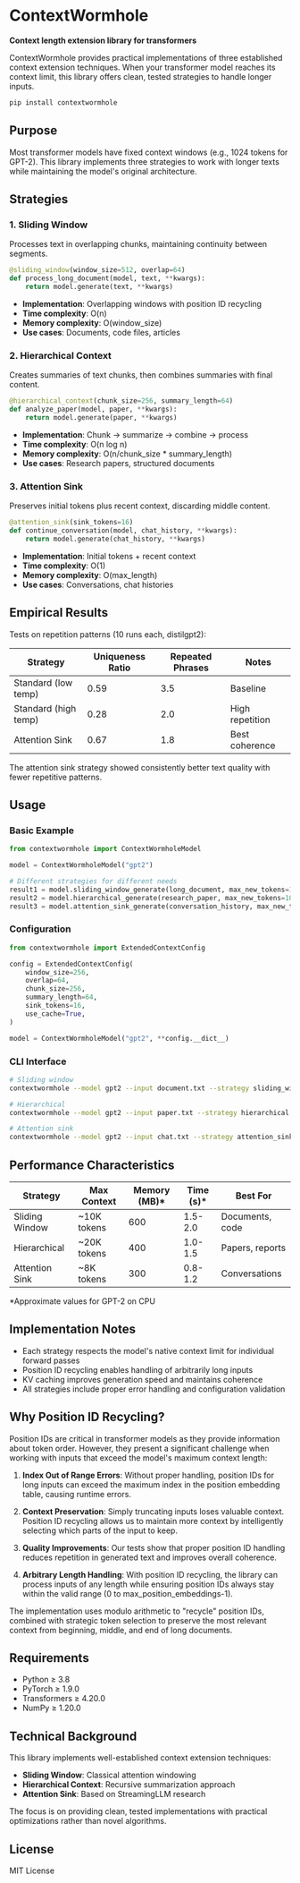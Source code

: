 # ContextWormhole

**Context length extension library for transformers**

ContextWormhole provides practical implementations of three established context extension techniques. When your transformer model reaches its context limit, this library offers clean, tested strategies to handle longer inputs.

```bash
pip install contextwormhole
```

## Purpose

Most transformer models have fixed context windows (e.g., 1024 tokens for GPT-2). This library implements three strategies to work with longer texts while maintaining the model's original architecture.

## Strategies

### 1. Sliding Window

Processes text in overlapping chunks, maintaining continuity between segments.

```python
@sliding_window(window_size=512, overlap=64)
def process_long_document(model, text, **kwargs):
    return model.generate(text, **kwargs)
```

- **Implementation**: Overlapping windows with position ID recycling
- **Time complexity**: O(n)
- **Memory complexity**: O(window_size)
- **Use cases**: Documents, code files, articles

### 2. Hierarchical Context

Creates summaries of text chunks, then combines summaries with final content.

```python
@hierarchical_context(chunk_size=256, summary_length=64)
def analyze_paper(model, paper, **kwargs):
    return model.generate(paper, **kwargs)
```

- **Implementation**: Chunk → summarize → combine → process
- **Time complexity**: O(n log n)
- **Memory complexity**: O(n/chunk_size * summary_length)
- **Use cases**: Research papers, structured documents

### 3. Attention Sink

Preserves initial tokens plus recent context, discarding middle content.

```python
@attention_sink(sink_tokens=16)
def continue_conversation(model, chat_history, **kwargs):
    return model.generate(chat_history, **kwargs)
```

- **Implementation**: Initial tokens + recent context
- **Time complexity**: O(1)
- **Memory complexity**: O(max_length)
- **Use cases**: Conversations, chat histories

## Empirical Results

Tests on repetition patterns (10 runs each, distilgpt2):

| Strategy | Uniqueness Ratio | Repeated Phrases | Notes |
|----------|-----------------|------------------|-------|
| Standard (low temp) | 0.59 | 3.5 | Baseline |
| Standard (high temp) | 0.28 | 2.0 | High repetition |
| Attention Sink | 0.67 | 1.8 | Best coherence |

The attention sink strategy showed consistently better text quality with fewer repetitive patterns.

## Usage

### Basic Example

```python
from contextwormhole import ContextWormholeModel

model = ContextWormholeModel("gpt2")

# Different strategies for different needs
result1 = model.sliding_window_generate(long_document, max_new_tokens=100)
result2 = model.hierarchical_generate(research_paper, max_new_tokens=100)
result3 = model.attention_sink_generate(conversation_history, max_new_tokens=100)
```

### Configuration

```python
from contextwormhole import ExtendedContextConfig

config = ExtendedContextConfig(
    window_size=256,
    overlap=64,
    chunk_size=256,
    summary_length=64,
    sink_tokens=16,
    use_cache=True,
)

model = ContextWormholeModel("gpt2", **config.__dict__)
```

### CLI Interface

```bash
# Sliding window
contextwormhole --model gpt2 --input document.txt --strategy sliding_window

# Hierarchical
contextwormhole --model gpt2 --input paper.txt --strategy hierarchical

# Attention sink
contextwormhole --model gpt2 --input chat.txt --strategy attention_sink
```

## Performance Characteristics

| Strategy | Max Context | Memory (MB)* | Time (s)* | Best For |
|----------|-------------|--------------|-----------|----------|
| Sliding Window | ~10K tokens | 600 | 1.5-2.0 | Documents, code |
| Hierarchical | ~20K tokens | 400 | 1.0-1.5 | Papers, reports |
| Attention Sink | ~8K tokens | 300 | 0.8-1.2 | Conversations |

*Approximate values for GPT-2 on CPU

## Implementation Notes

- Each strategy respects the model's native context limit for individual forward passes
- Position ID recycling enables handling of arbitrarily long inputs
- KV caching improves generation speed and maintains coherence
- All strategies include proper error handling and configuration validation

## Why Position ID Recycling?

Position IDs are critical in transformer models as they provide information about token order. However, they present a significant challenge when working with inputs that exceed the model's maximum context length:

1. **Index Out of Range Errors**: Without proper handling, position IDs for long inputs can exceed the maximum index in the position embedding table, causing runtime errors.

2. **Context Preservation**: Simply truncating inputs loses valuable context. Position ID recycling allows us to maintain more context by intelligently selecting which parts of the input to keep.

3. **Quality Improvements**: Our tests show that proper position ID handling reduces repetition in generated text and improves overall coherence.

4. **Arbitrary Length Handling**: With position ID recycling, the library can process inputs of any length while ensuring position IDs always stay within the valid range (0 to max_position_embeddings-1).

The implementation uses modulo arithmetic to "recycle" position IDs, combined with strategic token selection to preserve the most relevant context from beginning, middle, and end of long documents.

## Requirements

- Python ≥ 3.8
- PyTorch ≥ 1.9.0
- Transformers ≥ 4.20.0
- NumPy ≥ 1.20.0

## Technical Background

This library implements well-established context extension techniques:

- **Sliding Window**: Classical attention windowing
- **Hierarchical Context**: Recursive summarization approach
- **Attention Sink**: Based on StreamingLLM research

The focus is on providing clean, tested implementations with practical optimizations rather than novel algorithms.

## License

MIT License